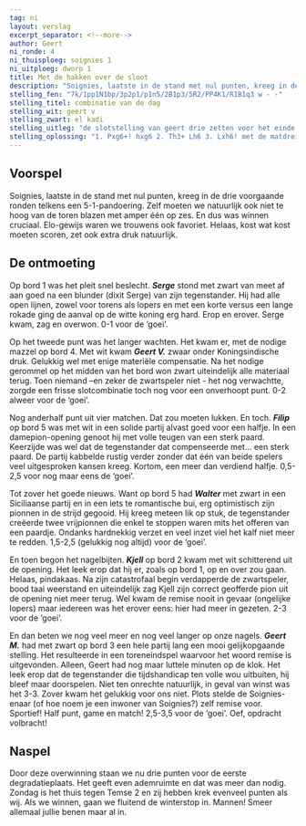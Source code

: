 ```yaml
---
tag: ni
layout: verslag
excerpt_separator: <!--more-->
author: Geert
ni_ronde: 4
ni_thuisploeg: soignies 1
ni_uitploeg: dworp 1
title: Met de hakken over de sloot
description: "Soignies, laatste in de stand met nul punten, kreeg in de drie voorgaande ronden telkens een 5-1-pandoering. Zelf moeten we natuurlijk ook niet te hoog van de toren blazen met amper één op zes."
stelling_fen: "7k/1pp1N1bp/3p2p1/p1n5/2B1p3/5R2/PP4K1/R1B1q3 w - -"
stelling_titel: combinatie van de dag
stelling_wit: geert v
stelling_zwart: el kadi
stelling_uitleg: "de slotstelling van geert drie zetten voor het einde. wit speelt en wint geforceerd groot materiaal en/of zet mat."
stelling_oplossing: "1. Pxg6+! hxg6 2. Th3+ Lh6 3. Lxh6! met de matdreiging Lf8"
---
```

## Voorspel

Soignies, laatste in de stand met nul punten, kreeg in de drie voorgaande ronden telkens een 5-1-pandoering. Zelf moeten we natuurlijk ook niet te hoog van de toren blazen met amper één op zes. En dus was winnen cruciaal. Elo-gewijs waren we trouwens ook favoriet. Helaas, kost wat kost moeten scoren, zet ook extra druk natuurlijk.<!--more-->

## De ontmoeting

Op bord 1 was het pleit snel beslecht. **_Serge_** stond met zwart van meet af aan goed na een blunder (dixit Serge) van zijn tegenstander. Hij had alle open lijnen, zowel voor torens als lopers en met een korte versus een lange rokade ging de aanval op de witte koning erg hard. Erop en erover. Serge kwam, zag en overwon. 0-1 voor de ‘goei’.

Op het tweede punt was het langer wachten. Het kwam er, met de nodige mazzel op bord 4. Met wit kwam **_Geert V._** zwaar onder Koningsindische druk. Gelukkig wel met enige materiële compensatie. Na het nodige gerommel op het midden van het bord won zwart uiteindelijk alle materiaal terug. Toen niemand –en zeker de zwartspeler niet - het nog verwachtte, zorgde een frisse slotcombinatie toch nog voor een onverhoopt punt. 0-2 alweer voor de ‘goei’.

Nog anderhalf punt uit vier matchen. Dat zou moeten lukken. En toch. **_Filip_** op bord 5 was met wit in een solide partij alvast goed voor een halfje. In een damepion-opening  genoot hij met volle teugen van een sterk paard. Keerzijde was wel dat de tegenstander dat compenseerde met… een sterk paard. De partij kabbelde rustig verder zonder dat één van beide spelers veel uitgesproken kansen kreeg. Kortom, een meer dan verdiend halfje. 0,5-2,5 voor nog maar eens de ‘goei’.

Tot zover het goede nieuws. Want op bord 5 had **_Walter_** met zwart in een Siciliaanse partij en in een iets te romantische bui, erg optimistisch zijn pionnen in de strijd gegooid. Hij kreeg meteen lik op stuk, de tegenstander creëerde twee vrijpionnen die enkel te stoppen waren mits het offeren van een paardje. Ondanks hardnekkig verzet en veel inzet viel het kalf niet meer te redden. 1,5-2,5 (gelukkig nog altijd) voor de ‘goei’.

En toen begon het nagelbijten. **_Kjell_** op bord 2 kwam met wit schitterend uit de opening.  Het leek erop dat hij er, zoals op bord 1, op en over zou gaan. Helaas, pindakaas. Na zijn catastrofaal begin verdapperde de zwartspeler, bood taai weerstand en uiteindelijk zag Kjell zijn correct geofferde pion uit de opening niet meer terug. Wel kwam de remise nooit in gevaar (ongelijke lopers) maar iedereen was het erover eens: hier had meer in gezeten. 2-3 voor de ‘goei’.

En dan beten we nog veel meer en nog veel langer op onze nagels. **_Geert M._** had met zwart op bord 3 een hele partij lang een mooi gelijkopgaande stelling. Het resulteerde in een toreneindspel waarvoor het woord remise is uitgevonden. Alleen, Geert had nog maar luttele minuten op de klok. Het leek erop dat de tegenstander die tijdshandicap ten volle wou uitbuiten, hij bleef maar doorspelen. Niet ten onrechte natuurlijk, in geval van winst was het 3-3. Zover kwam het gelukkig voor ons niet. Plots stelde de Soignies-enaar (of hoe noem je een inwoner van Soignies?) zelf remise voor. Sportief! Half punt, game en match! 2,5-3,5 voor de ‘goei’. Oef, opdracht volbracht!

## Naspel

Door deze overwinning staan we nu drie punten voor de eerste degradatieplaats. Het geeft even ademruimte en dat was meer dan nodig. Zondag is het thuis tegen Temse 2 en zij hebben krek evenveel punten als wij. Als we winnen, gaan we fluitend de winterstop in. Mannen! Smeer allemaal jullie benen maar al in.
